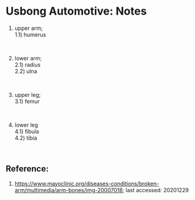 # Usbong Automotive: Notes
1) upper arm;<br/>
1.1) humerus<br/>
<br/>

2) lower arm;<br/>
2.1) radius<br/>
2.2) ulna<br/>
<br/>

3) upper leg;<br/>
3.1) femur<br/>
<br/>

4) lower leg<br/>
4.1) fibula<br/>
4.2) tibia<br/>
<br/>

## Reference: 
1) https://www.mayoclinic.org/diseases-conditions/broken-arm/multimedia/arm-bones/img-20007018; last accessed: 20201229
